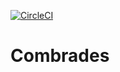 [![CircleCI](https://circleci.com/<gh>/<The-Combrades>/<Kudu-Card-Credit-Tracker>.svg?style=shield&circle-token=<>)](<https://github.com/The-Combrades/Kudu-Card-Credit-Tracker>)
# Combrades
